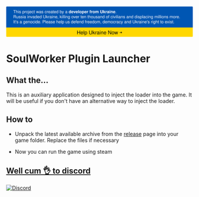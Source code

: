 [![Stand With Ukraine](https://raw.githubusercontent.com/vshymanskyy/StandWithUkraine/main/banner-direct-single.svg)](https://stand-with-ukraine.pp.ua)

# SoulWorker Plugin Launcher

## What the...

This is an auxiliary application designed to inject the loader into the game. It will be useful if you don't have an alternative way to inject the loader.

## How to

- Unpack the latest available archive from the [release](../../releases) page into your game folder. Replace the files if necessary

- Now you can run the game using steam

## [Well cum 👌 to discord](http://discord.gg/SequFJP)

[![Discord](https://img.shields.io/discord/606442027873206292?style=flat-square)](http://discord.gg/SequFJP)
